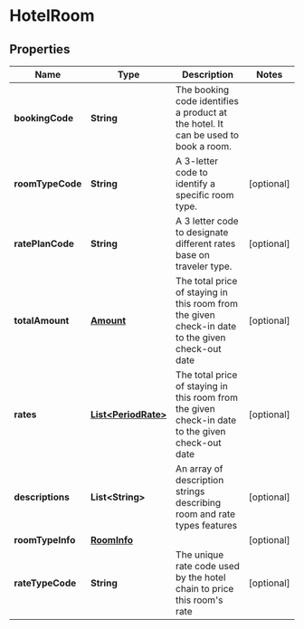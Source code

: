 
# HotelRoom

## Properties
Name | Type | Description | Notes
------------ | ------------- | ------------- | -------------
**bookingCode** | **String** | The booking code identifies a product at the hotel. It can be used to book a room. | 
**roomTypeCode** | **String** | A 3-letter code to identify a specific room type. |  [optional]
**ratePlanCode** | **String** | A 3 letter code to designate different rates base on traveler type. |  [optional]
**totalAmount** | [**Amount**](Amount.md) | The total price of staying in this room from the given check-in date to the given check-out date |  [optional]
**rates** | [**List&lt;PeriodRate&gt;**](PeriodRate.md) | The total price of staying in this room from the given check-in date to the given check-out date |  [optional]
**descriptions** | **List&lt;String&gt;** | An array of description strings describing room and rate types features |  [optional]
**roomTypeInfo** | [**RoomInfo**](RoomInfo.md) |  |  [optional]
**rateTypeCode** | **String** | The unique rate code used by the hotel chain to price this room&#39;s rate |  [optional]



